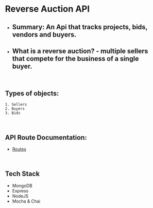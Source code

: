 # Reverse Auction API

- ## **Summary:** An Api that tracks projects, bids, vendors and buyers.

- ## **What is a reverse auction?** - multiple sellers that compete for the business of a single buyer.

&nbsp;

## Types of objects:

    1. Sellers
    2. Buyers
    3. Bids

&nbsp;

## API Route Documentation:

- [Routes](./Reverse%20Auction.md)

&nbsp;

## Tech Stack

- MongoDB
- Express
- NodeJS
- Mocha & Chai
